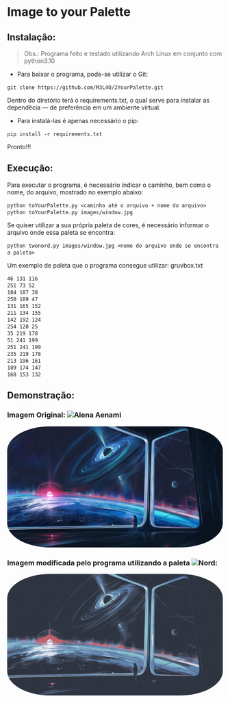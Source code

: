# Image to your Palette
## Instalação:
> Obs.: Programa feito e testado utilizando Arch Linux em conjunto com python3.10

- Para baixar o programa, pode-se utilizar o Git:
```
git clone https://github.com/M3L4O/2YourPalette.git
```

Dentro do diretório terá o requirements.txt, o qual serve para instalar as dependêcia ― de preferência em um ambiente virtual.
- Para instalá-las é apenas necessário o pip:
```
pip install -r requirements.txt
```

Pronto!!!

## Execução:
Para executar o programa, é necessário indicar o caminho, bem como o nome, do arquivo, mostrado no exemplo abaixo:
```
python toYourPalette.py <caminho até o arquivo + nome do arquivo>
python toYourPalette.py images/window.jpg
```
Se quiser utilizar a sua própria paleta de cores, é necessário informar o arquivo onde essa paleta se encontra:
```
python twonord.py images/window.jpg <nome do arquivo onde se encontra a paleta>
```

Um exemplo de paleta que o programa consegue utilizar:
gruvbox.txt
```
46 131 116
251 73 52
184 187 38
250 189 47
131 165 152
211 134 155
142 192 124
254 128 25
35 219 178
51 241 199
251 241 199
235 219 178
213 196 161
189 174 147
168 153 132
```
## Demonstração:

### Imagem Original: ![Alena Aenami](https://twitter.com/Aenami_Art)
<kbd><img src="images/window.jpg" alt="Imagem Original" style="border-radius:20%"></kbd>

### Imagem modificada pelo programa utilizando a paleta ![Nord](https://www.nordtheme.com/#palettes-modularity):
<kbd><img src="images/window-nord.jpg" alt="Imagem Original" style="border-radius:20%"></kbd>

